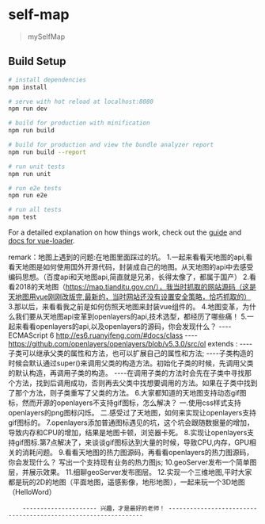 # self-map

> mySelfMap

## Build Setup

``` bash
# install dependencies
npm install

# serve with hot reload at localhost:8080
npm run dev

# build for production with minification
npm run build

# build for production and view the bundle analyzer report
npm run build --report

# run unit tests
npm run unit

# run e2e tests
npm run e2e

# run all tests
npm test
```

For a detailed explanation on how things work, check out the [guide](http://vuejs-templates.github.io/webpack/) and [docs for vue-loader](http://vuejs.github.io/vue-loader).

remark：地图上遇到的问题:在地图里面踩过的坑。
        1.一起来看看天地图的api,看看天地图是如何使用国外开源代码，封装成自己的地图。从天地图的api中去感受编码思想。（百度api和天地图api,简直就是兄弟，长得太像了，都属于国产）
        2.看看2018的天地图（https://map.tianditu.gov.cn/），我当时抓取的网站源码（这是天地图用vue刚刚改版完,最新的，当时网站还没有设置安全策略，恰巧抓取的）
        3.那以后，来看看我之前是如何仿照天地图来封装vue组件的。
        4.地图变革，为什么我们要从天地图api变革到openlayers的api,技术选型，都经历了哪些痛！
        5.一起来看看openlayers的api,以及openlayers的源码，你会发现什么？
          ---- ECMAScript 6 http://es6.ruanyifeng.com/#docs/class
          ---- https://github.com/openlayers/openlayers/blob/v5.3.0/src/ol
          extends :
            ----子类可以继承父类的属性和方法，也可以扩展自己的属性和方法;
            ----子类构造的时候会默认通过super()来调用父类的构造方法。初始化子类的时候，先调用父类的默认构造，再调用子类的构造。
            ----在调用子类的方法时会先在子类中寻找那个方法，找到后调用成功，否则再去父类中找想要调用的方法。如果在子类中找到了那个方法，则子类重写了父类的方法。
        6.大家都知道的天地图支持动态gif图标，然而开源的openlayers不支持gif图标，怎么解决？
            一.使用css样式支持openlayers的png图标闪烁。
            二.感受过了天地图，如何来实现让openlayers支持gif图标的。
        7.openlayers添加普通图标遇见的坑，这个坑会跟随数据量的增加，导致内存和CPU的增加，结果是地图卡顿，浏览器卡死。
        8.实现让openlayers支持gif图标.第7点解决了，来谈谈gif图标达到大量的时候，导致CPU,内存，GPU相关的消耗问题。
        9.看看天地图的热力图源码，再看看openlayers的热力图源码，你会发现什么？ 写出一个支持现有业务的热力图js;
        10.geoServer发布一个简单图层，并展示效果。
        11.细聊geoServer发布图层。
        12.实现一个三维地图,平时大家都是玩的2D的地图（平面地图，遥感影像，地形地图），一起来玩一个3D地图（HelloWord）

        --------------------- 兴趣，才是最好的老师！ ---------------------------------------------------------------
